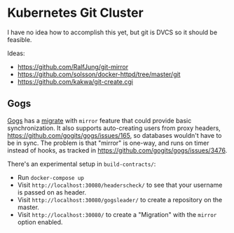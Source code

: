 
# Kubernetes Git Cluster

I have no idea how to accomplish this yet, but git is DVCS so it should be feasible.

Ideas:
 * https://github.com/RalfJung/git-mirror
 * https://github.com/solsson/docker-httpd/tree/master/git
 * https://github.com/kakwa/git-create.cgi

## Gogs

[Gogs](https://gogs.io/) has a [migrate](https://github.com/gogits/go-gogs-client/wiki/Repositories#migrate) with `mirror` feature that could provide basic synchronization. It also supports auto-creating users from proxy headers, https://github.com/gogits/gogs/issues/165, so databases wouldn't have to be in sync. The problem is that "mirror" is one-way, and runs on timer instead of hooks, as tracked in https://github.com/gogits/gogs/issues/3476.

There's an experimental setup in `build-contracts/`:
 * Run `docker-compose up`
 * Visit `http://localhost:30080/headerscheck/` to see that your username is passed on as header.
 * Visit `http://localhost:30080/gogsleader/` to create a repository on the master.
 * Visit `http://localhost:30080/` to create a "Migration" with the `mirror` option enabled.
